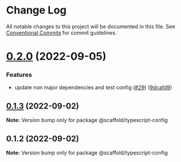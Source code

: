 # Change Log

All notable changes to this project will be documented in this file.
See [Conventional Commits](https://conventionalcommits.org) for commit guidelines.

# [0.2.0](https://github.com/anthony-y-zhu14/MikoshiUI/compare/@scaffold/typescript-config@0.1.3...@scaffold/typescript-config@0.2.0) (2022-09-05)


### Features

* update non major dependencies and test config ([#29](https://github.com/anthony-y-zhu14/MikoshiUI/issues/29)) ([9dcafd9](https://github.com/anthony-y-zhu14/MikoshiUI/commit/9dcafd9773342116a1ca194989af60fa86b957ff))





## [0.1.3](https://github.com/anthony-y-zhu14/MikoshiUI/compare/@scaffold/typescript-config@0.1.2...@scaffold/typescript-config@0.1.3) (2022-09-02)

**Note:** Version bump only for package @scaffold/typescript-config





## 0.1.2 (2022-09-02)

**Note:** Version bump only for package @scaffold/typescript-config

